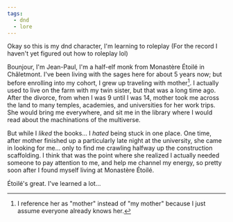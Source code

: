 ```yaml
---
tags:
  - dnd
  - lore
---
```

Okay so this is my dnd character, I'm learning to roleplay
(For the record I haven't yet figured out how to roleplay lol)

Bounjour, I'm Jean-Paul, I'm a half-elf monk from Monastère Étoilé in Chǎletmont. I've been living with the sages here for about 5 years now; but before enrolling into my cohort, I grew up traveling with mother[^1]. I actually used to live on the farm with my twin sister, but that was a long time ago. After the divorce, from when I was 9 until I was 14, mother took me across the land to many temples, academies, and universities for her work trips. She would bring me everywhere, and sit me in the library where I would read about the machinations of the multiverse.

But while I *liked* the books... I *hated* being stuck in one place. One time, after mother finished up a particularly late night at the university, she came in looking for me... only to find me crawling halfway up the construction scaffolding. I think that was the point where she realized I actually needed someone to pay attention to me, and help me channel my energy, so pretty soon after I found myself living at Monastère Étoilé.

Étoilé's great. I've learned a lot...



[^1]: I reference her as "mother" instead of "my mother" because I just assume everyone already knows her.